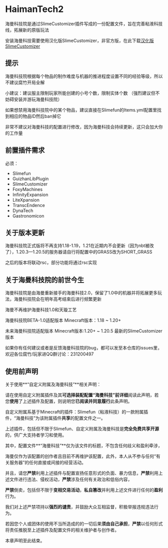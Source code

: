 # HaimanTech2
海曼科技院是通过SlimeCustomizer插件写成的一份配置文件，旨在完善粘液科技线，拓展新的原版玩法  

安装海曼科技需要使用汉化版SlimeCustomizer，非官方版，在此下载[汉化版SlimeCustomizer](https://builds.guizhanss.com/SlimefunGuguProject/SlimeCustomizer/master)

## 提示

海曼科技院根据每个物品的制作难度与机器的推进程度设置不同的经验等级，所以不建议腐竹开局全解

小建议：建议服主限制玩家所能创建的小号个数，限制实体个数 （强烈建议但不妨碍安装并游玩海曼科技院）

如果想禁用海曼科技院中的某个物品，建议直接在Slimefun的Items.yml配置里找到相应的物品ID然后ban掉它

非常不建议对海曼科技的配置进行修改，因为海曼科技会持续更新，这只会加大你的工作量

## 前置插件需求
必须：
- Slimefun
- GuizhanLibPlugin
- SlimeCustomizer
- FoxyMachines
- InfinityExpansion
- LiteXpansion
- TranscEndence
- DynaTech
- Gastronomicon

## 关于版本更新

海曼科技院正式版将不再支持1.18-1.19，1.21在近期内不会更新（因为nbt被改了），1.20.3—1.20.5的服务器请自行将配置中的GRASS改为SHORT_GRASS

之后的版本将联动rsc，部分功能将通过rsc实现

## 关于海曼科技院的前世今生
海曼科技院是由海曼重新接手的海曼科技2.0，保留了1.0中的机器并将拓展更多玩法，海曼科技院会在明年高考结束后进行频繁更新

海曼不再维护海曼科技1.0和天璇工艺

海曼科技院BETA-1.0适配版本
Minecraft版本：1.18 ~ 1.20+

未来海曼科技院适配版本
Minecraft版本:1.20+ ~ 1.20.5
最新的SlimeCustomizer版本

如果你有任何建议或者是反馈海曼科技院的bug，都可以发至本仓库的issues里，欢迎各位腐竹/玩家进QQ群讨论：231200497

## 使用前声明

关于使用**“自定义附属及海曼科技”**相关声明：

请在使用自定义附属插件及其**可选择装配配置“海曼科技”**前**详细**阅读此声明，若您**使用**了上述插件及配置，则说明您**已阅读并同意履行**此条声明。

自定义附属系基于Minecraft的插件：Slimefun（粘液科技）的一款附属插件，“海曼科技”为该附属插件**共享**的配置文件之一。

上述插件，包括但不限于Slimefun、自定义附属及海曼科技是**完全免费共享开源**的，供广大支持者学习和使用。

其中，配置文件**“海曼科技”**仅为该文件的标题，不包含任何歧义和盈利牵涉，

海曼仅作为该配置的创作者且目前不再维护该配置，此外，本人从不参与任何“有关服务器”的任何直接或间接的经营活动。

并且，请您**严禁**利用上述插件与配置宣扬任意形式的负面、暴力信息，**严禁**利用上述文件进行违法、侵权活动，**严禁**涉及任何有关政治和低俗内容，

**严禁**倒卖，包括但不限于**变相交易活动**，**私自篡改**并利用上述文件进行任何的**盈利**行为。

我们对上述严禁项持以**强烈的谴责**，并鼓励大众互相监督，积极举报违规违法行为。

若因您个人或团体的使用不当所造成的的一切后果**须由自己承担**，**严禁**以任何形式将责任推脱至上述插件及配置文件的相关维护者与创作者。

本章声明至此结束。

